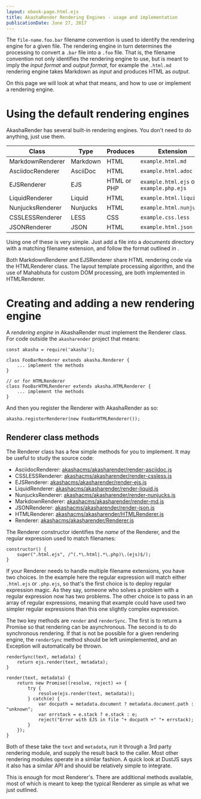 ```yaml
---
layout: ebook-page.html.ejs
title: AkashaRender Rendering Engines - usage and implementation
publicationDate: June 27, 2017
---
```


The `file-name.foo.bar` filename convention is used to identify the rendering engine for a given file.  The rendering engine in turn determines the processing to convert a `.bar` file into a `.foo` file.  That is, the filename convention not only identifies the rendering engine to use, but is meant to imply the _input format_ and _output format_, for example the `.html.md` rendering engine takes Markdown as _input_ and produces HTML as _output_.

On this page we will look at what that means, and how to use or implement a rendering engine.

# Using the default rendering engines

AkashaRender has several built-in rendering engines.  You don't need to do anything, just use them.

Class | Type | Produces | Extension 
------|------|----------|-----------
MarkdownRenderer | Markdown | HTML | `example.html.md`
AsciidocRenderer | AsciiDoc | HTML | `example.html.adoc`
EJSRenderer | EJS | HTML or PHP | `example.html.ejs` or `example.php.ejs`
LiquidRenderer | Liquid | HTML | `example.html.liquid`
NunjucksRenderer | Nunjucks | HTML | `example.html.nunjucks`
CSSLESSRenderer | LESS | CSS | `example.css.less`
JSONRenderer | JSON | HTML | `example.html.json` 

Using one of these is very simple.  Just add a file into a _documents_ directory with a matching filename extension, and follow the format outlined in [](3-create-content.html).

Both MarkdownRenderer and EJSRenderer share HTML rendering code via the HTMLRenderer class.  The layout template processing algorithm, and the use of Mahabhuta for custom DOM processing, are both implemented in HTMLRenderer.

# Creating and adding a new rendering engine

A _rendering engine_ in AkashaRender must implement the Renderer class.  For code outside the `akasharender` project that means:

```
const akasha = require('akasha');

class FooBarRenderer extends akasha.Renderer {
    ... implement the methods
}

// or for HTMLRenderer
class FooBarHTMLRenderer extends akasha.HTMLRenderer {
    ... implement the methods
}
```

And then you register the Renderer with AkashaRender as so:

```
akasha.registerRenderer(new FooBarHTMLRenderer());
```

## Renderer class methods

The Renderer class has a few simple methods for you to implement.  It may be useful to study the source code:

* AsciidocRenderer: [akashacms/akasharender/render-asciidoc.js](https://github.com/akashacms/akasharender/blob/master/render-asciidoc.js)
* CSSLESSRenderer: [akashacms/akasharender/render-cssless.js](https://github.com/akashacms/akasharender/blob/master/render-cssless.js)
* EJSRenderer: [akashacms/akasharender/render-ejs.js](https://github.com/akashacms/akasharender/blob/master/render-ejs.js)
* LiquidRenderer: [akashacms/akasharender/render-liquid.js](https://github.com/akashacms/akasharender/blob/master/render-liquid.js)
* NunjucksRenderer: [akashacms/akasharender/render-nunjucks.js](https://github.com/akashacms/akasharender/blob/master/render-nunjucks.js)
* MarkdownRenderer: [akashacms/akasharender/render-md.js](https://github.com/akashacms/akasharender/blob/master/render-md.js)
* JSONRenderer: [akashacms/akasharender/render-json.js](https://github.com/akashacms/akasharender/blob/master/render-json.js)
* HTMLRenderer: [akashacms/akasharender/HTMLRenderer.js](https://github.com/akashacms/akasharender/blob/master/HTMLRenderer.js)
* Renderer: [akashacms/akasharender/Renderer.js](https://github.com/akashacms/akasharender/blob/master/Renderer.js)

The Renderer constructor identifies the _name_ of the Renderer, and the regular expression used to match filenames:

```
constructor() {
    super(".html.ejs", /^(.*\.html|.*\.php)\.(ejs)$/);
}
```

If your Renderer needs to handle multiple filename extensions, you have two choices.  In the example here the regular expression will match either `.html.ejs` or `.php.ejs`, so that's the first choice is to deploy regular expression magic.  As they say, someone who solves a problem with a regular expression now has two problems.  The other choice is to pass in an array of regular expressions, meaning that example could have used two simpler regular expressions than this one slightly complex expression.

The two key methods are `render` and `renderSync`.  The first is to return a Promise so that rendering can be asynchronous.  The second is to do synchronous rendering.  If that is not be possible for a given rendering engine, the `renderSync` method should be left unimplemented, and an Exception will automatically be thrown.

```
renderSync(text, metadata) {
    return ejs.render(text, metadata);
}

render(text, metadata) {
    return new Promise((resolve, reject) => {
        try {
            resolve(ejs.render(text, metadata));
        } catch(e) {
            var docpath = metadata.document ? metadata.document.path : "unknown";
            var errstack = e.stack ? e.stack : e;
            reject("Error with EJS in file "+ docpath +" "+ errstack);
        }
    });
}
```

Both of these take the `text` and `metadata`, run it through a 3rd party rendering module, and supply the result back to the caller.  Most other rendering modules operate in a similar fashion.  A quick look at DustJS says it also has a similar API and should be relatively simple to integrate.

This is enough for most Renderer's.  There are additional methods available, most of which is meant to keep the typical Renderer as simple as what we just outlined.
